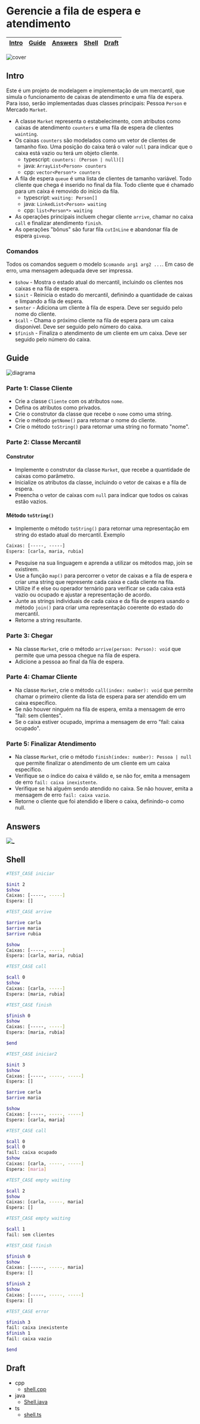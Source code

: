 # Gerencie a fila de espera e atendimento

<!-- toch -->
[Intro](#intro) | [Guide](#guide) | [Answers](#answers) | [Shell](#shell) | [Draft](#draft)
-- | -- | -- | -- | --
<!-- toch -->

![cover](cover.jpg)

## Intro

Este é um projeto de modelagem e implementação de um mercantil, que simula o funcionamento de caixas de atendimento e uma fila de espera. Para isso, serão implementadas duas classes principais: Pessoa `Person` e Mercado `Market`.

- A classe `Market` representa o estabelecimento, com atributos como caixas de atendimento `counters` e uma fila de espera de clientes `wainting`.
- Os caixas `counters` são modelados como um vetor de clientes de tamanho fixo. Uma posição do caixa terá o valor `null` para indicar que o caixa está vazio ou terá um objeto cliente.
  - typescript: `counters: (Person | null)[]`
  - java: `ArrayList<Person> counters`
  - cpp: `vector<Person*> counters`
- A fila de espera `queue` é uma lista de clientes de tamanho variável. Todo cliente que chega é inserido no final da fila. Todo cliente que é chamado para um caixa é removido do início da fila.
  - typescript: `waiting: Person[]`
  - java: `LinkedList<Person> waiting`
  - cpp: `list<Person*> waiting`
- As operações principais incluem chegar cliente `arrive`, chamar no caixa `call` e finalizar atendimento `finish`.
- As operações "bônus" são furar fila `cutInLine` e abandonar fila de espera `giveup`.

### Comandos

Todos os comandos seguem o modelo `$comando arg1 arg2 ...`. Em caso de erro, uma mensagem adequada deve ser impressa.

- `$show` - Mostra o estado atual do mercantil, incluindo os clientes nos caixas e na fila de espera.
- `$init` - Reinicia o estado do mercantil, definindo a quantidade de caixas e limpando a fila de espera.
- `$enter` - Adiciona um cliente à fila de espera. Deve ser seguido pelo nome do cliente.
- `$call` - Chama o próximo cliente na fila de espera para um caixa disponível. Deve ser seguido pelo número do caixa.
- `$finish` - Finaliza o atendimento de um cliente em um caixa. Deve ser seguido pelo número do caixa.

## Guide

![diagrama](diagrama.png)

### Parte 1: Classe Cliente

- Crie a classe `Cliente` com os atributos `nome`.
- Defina os atributos como privados.
- Crie o construtor da classe que recebe o `nome` como uma string.
- Crie o método `getNome()` para retornar o nome do cliente.
- Crie o método `toString()` para retornar uma string no formato "nome".

### Parte 2: Classe Mercantil

#### Construtor

- Implemente o construtor da classe `Market`, que recebe a quantidade de caixas como parâmetro.
- Inicialize os atributos da classe, incluindo o vetor de caixas e a fila de espera.
- Preencha o vetor de caixas com `null` para indicar que todos os caixas estão vazios.

#### Método `toString()`

- Implemente o método `toString()` para retornar uma representação em string do estado atual do mercantil. Exemplo

```txt
Caixas: [-----, -----]
Espera: [carla, maria, rubia]
```

- Pesquise na sua linguagem e aprenda a utilizar os métodos map, join se existirem.
- Use a função `map()` para percorrer o vetor de caixas e a fila de espera e criar uma string que represente cada caixa e cada cliente na fila.
- Utilize if e else ou operador ternário para verificar se cada caixa está vazio ou ocupado e ajustar a representação de acordo.
- Junte as strings individuais de cada caixa e da fila de espera usando o método `join()` para criar uma representação coerente do estado do mercantil.
- Retorne a string resultante.

### Parte 3: Chegar

- Na classe `Market`, crie o método `arrive(person: Person): void` que permite que uma pessoa chegue na fila de espera.
- Adicione a pessoa ao final da fila de espera.

### Parte 4: Chamar Cliente

- Na classe `Market`, crie o método `call(index: number): void` que permite chamar o primeiro cliente da lista de espera para ser atendido em um caixa específico.
- Se não houver ninguém na fila de espera, emita a mensagem de erro "fail: sem clientes".
- Se o caixa estiver ocupado, imprima a mensagem de erro "fail: caixa ocupado".

### Parte 5: Finalizar Atendimento

- Na classe `Market`, crie o método `finish(index: number): Pessoa | null` que permite finalizar o atendimento de um cliente em um caixa específico.
- Verifique se o índice do caixa é válido e, se não for, emita a mensagem de erro `fail: caixa inexistente`.
- Verifique se há alguém sendo atendido no caixa. Se não houver, emita a mensagem de erro `fail: caixa vazio`.
- Retorne o cliente que foi atendido e libere o caixa, definindo-o como null.

## Answers

[![_](../../wiki/images/resolucao.png)](https://youtu.be/Z7karsbg1ok)

## Shell

```sh
#TEST_CASE iniciar

$init 2
$show
Caixas: [-----, -----]
Espera: []

#TEST_CASE arrive

$arrive carla
$arrive maria
$arrive rubia

$show
Caixas: [-----, -----]
Espera: [carla, maria, rubia]

#TEST_CASE call

$call 0
$show
Caixas: [carla, -----]
Espera: [maria, rubia]

#TEST_CASE finish

$finish 0
$show
Caixas: [-----, -----]
Espera: [maria, rubia]

$end

```

```sh
#TEST_CASE iniciar2

$init 3
$show
Caixas: [-----, -----, -----]
Espera: []

$arrive carla
$arrive maria

$show
Caixas: [-----, -----, -----]
Espera: [carla, maria]

#TEST_CASE call

$call 0
$call 0
fail: caixa ocupado
$show
Caixas: [carla, -----, -----]
Espera: [maria]

#TEST_CASE empty waiting

$call 2
$show
Caixas: [carla, -----, maria]
Espera: []

#TEST_CASE empty waiting

$call 1
fail: sem clientes

#TEST_CASE finish

$finish 0
$show
Caixas: [-----, -----, maria]
Espera: []

$finish 2
$show
Caixas: [-----, -----, -----]
Espera: []

#TEST_CASE error

$finish 3
fail: caixa inexistente
$finish 1
fail: caixa vazio

$end

```

## Draft

<!-- links .cache/draft -->
- cpp
  - [shell.cpp](.cache/draft/cpp/shell.cpp)
- java
  - [Shell.java](.cache/draft/java/Shell.java)
- ts
  - [shell.ts](.cache/draft/ts/shell.ts)
<!-- links -->
